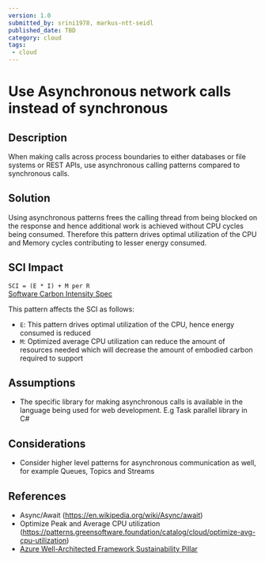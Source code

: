 ```yaml
---
version: 1.0
submitted_by: srini1978, markus-ntt-seidl
published_date: TBD
category: cloud
tags: 
 - cloud
---
```


# Use Asynchronous network calls instead of synchronous

## Description

When making calls across process boundaries to either databases or file systems or REST APIs, use asynchronous calling patterns compared to synchronous calls. 

## Solution

Using asynchronous patterns frees the calling thread from being blocked on the response and hence additional work is achieved without CPU cycles being consumed. Therefore this pattern drives optimal utilization of the CPU and Memory cycles contributing to lesser energy consumed.

## SCI Impact

`SCI = (E * I) + M per R`  
[Software Carbon Intensity Spec](https://grnsft.org/sci)

This pattern affects the SCI as follows:

- `E`: This pattern drives optimal utilization of the CPU, hence energy consumed is reduced
- `M`: Optimized average CPU utilization can reduce the amount of resources needed which will decrease the amount of embodied carbon required to support 

## Assumptions

- The specific library for making asynchronous calls is available in the language being used for web development. E.g Task parallel library in C#

## Considerations

- Consider higher level patterns for asynchronous communication as well, for example Queues, Topics and Streams

## References

- Async/Await (https://en.wikipedia.org/wiki/Async/await)
- Optimize Peak and Average CPU utilization (https://patterns.greensoftware.foundation/catalog/cloud/optimize-avg-cpu-utilization)
- [Azure Well-Architected Framework Sustainability Pillar](https://learn.microsoft.com/en-us/azure/architecture/framework/sustainability/sustainability-application-design)
